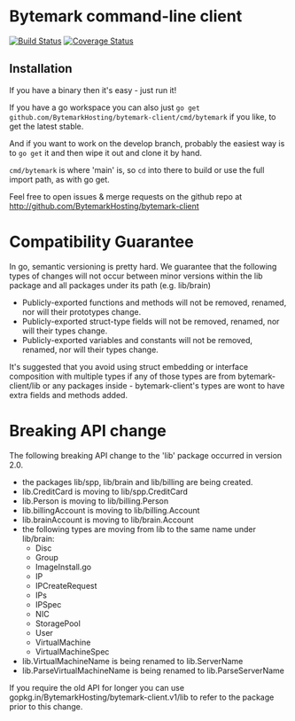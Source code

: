 Bytemark command-line client
============================

[![Build Status](https://travis-ci.org/BytemarkHosting/bytemark-client.svg)](https://travis-ci.org/BytemarkHosting/bytemark-client) [![Coverage Status](https://coveralls.io/repos/github/BytemarkHosting/bytemark-client/badge.svg?branch=develop)](https://coveralls.io/github/BytemarkHosting/bytemark-client?branch=develop) 

Installation
------------

If you have a binary then it's easy - just run it!

If you have a go workspace you can also just `go get github.com/BytemarkHosting/bytemark-client/cmd/bytemark` if you like, to get the latest stable.

And if you want to work on the develop branch, probably the easiest way is to `go get` it and then wipe it out and clone it by hand.

`cmd/bytemark` is where 'main' is, so `cd` into there to build or use the full import path, as with go get.

Feel free to open issues & merge requests on the github repo at http://github.com/BytemarkHosting/bytemark-client 

Compatibility Guarantee
=======================

In go, semantic versioning is pretty hard. We guarantee that the following types of changes will not occur between minor versions within the lib package and all packages under its path (e.g. lib/brain)

* Publicly-exported functions and methods will not be removed, renamed, nor will their prototypes change.
* Publicly-exported struct-type fields will not be removed, renamed, nor will their types change.
* Publicly-exported variables and constants will not be removed, renamed, nor will their types change.

It's suggested that you avoid using struct embedding or interface composition with multiple types if any of those types are from bytemark-client/lib or any packages inside - bytemark-client's types are wont to have extra fields and methods added.

Breaking API change
===================

The following breaking API change to the 'lib' package occurred in version 2.0.

* the packages lib/spp, lib/brain and lib/billing are being created.
* lib.CreditCard is moving to lib/spp.CreditCard
* lib.Person is moving to lib/billing.Person
* lib.billingAccount is moving to lib/billing.Account
* lib.brainAccount is moving to lib/brain.Account
* the following types are moving from lib to the same name under lib/brain:
  * Disc
  * Group
  * ImageInstall.go
  * IP
  * IPCreateRequest
  * IPs
  * IPSpec
  * NIC
  * StoragePool
  * User
  * VirtualMachine
  * VirtualMachineSpec
* lib.VirtualMachineName is being renamed to lib.ServerName
* lib.ParseVirtualMachineName is being renamed to lib.ParseServerName

If you require the old API for longer you can use gopkg.in/BytemarkHosting/bytemark-client.v1/lib to refer to the package prior to this change.
